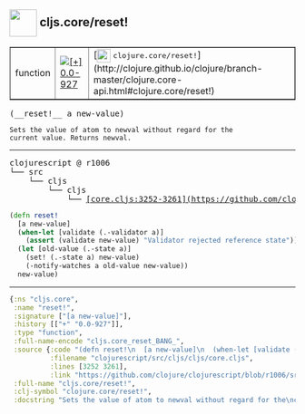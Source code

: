 ## <img width="48px" valign="middle" src="http://i.imgur.com/Hi20huC.png"> cljs.core/reset!

 <table border="1">
<tr>
<td>function</td>
<td><a href="https://github.com/cljsinfo/api-refs/tree/0.0-927"><img valign="middle" alt="[+] 0.0-927" src="https://img.shields.io/badge/+-0.0--927-lightgrey.svg"></a> </td>
<td>
[<img height="24px" valign="middle" src="http://i.imgur.com/1GjPKvB.png"> <samp>clojure.core/reset!</samp>](http://clojure.github.io/clojure/branch-master/clojure.core-api.html#clojure.core/reset!)
</td>
</tr>
</table>

 <samp>
(__reset!__ a new-value)<br>
</samp>

```
Sets the value of atom to newval without regard for the
current value. Returns newval.
```

---

 <pre>
clojurescript @ r1006
└── src
    └── cljs
        └── cljs
            └── <ins>[core.cljs:3252-3261](https://github.com/clojure/clojurescript/blob/r1006/src/cljs/cljs/core.cljs#L3252-L3261)</ins>
</pre>

```clj
(defn reset!
  [a new-value]
  (when-let [validate (.-validator a)]
    (assert (validate new-value) "Validator rejected reference state"))
  (let [old-value (.-state a)]
    (set! (.-state a) new-value)
    (-notify-watches a old-value new-value))
  new-value)
```


---

```clj
{:ns "cljs.core",
 :name "reset!",
 :signature ["[a new-value]"],
 :history [["+" "0.0-927"]],
 :type "function",
 :full-name-encode "cljs.core_reset_BANG_",
 :source {:code "(defn reset!\n  [a new-value]\n  (when-let [validate (.-validator a)]\n    (assert (validate new-value) \"Validator rejected reference state\"))\n  (let [old-value (.-state a)]\n    (set! (.-state a) new-value)\n    (-notify-watches a old-value new-value))\n  new-value)",
          :filename "clojurescript/src/cljs/cljs/core.cljs",
          :lines [3252 3261],
          :link "https://github.com/clojure/clojurescript/blob/r1006/src/cljs/cljs/core.cljs#L3252-L3261"},
 :full-name "cljs.core/reset!",
 :clj-symbol "clojure.core/reset!",
 :docstring "Sets the value of atom to newval without regard for the\ncurrent value. Returns newval."}

```
